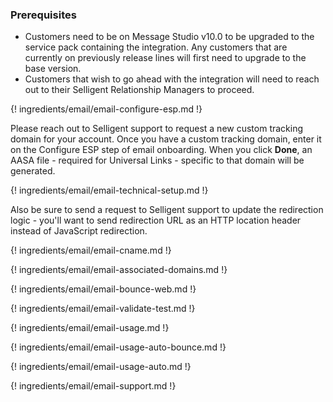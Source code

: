 ---
---

### Prerequisites
* Customers need to be on Message Studio v10.0 to be upgraded to the service pack containing the integration. Any customers that are currently on previously release lines will first need to upgrade to the base version.
* Customers that wish to go ahead with the integration will need to reach out to their Selligent Relationship Managers to proceed.

{! ingredients/email/email-configure-esp.md !}

Please reach out to Selligent support to request a new custom tracking domain for your account. Once you have a custom tracking domain, enter it on the Configure ESP step of email onboarding. When you click **Done**, an AASA file - required for Universal Links - specific to that domain will be generated.

{! ingredients/email/email-technical-setup.md !}

Also be sure to send a request to Selligent support to update the redirection logic - you'll want to send redirection URL as an HTTP location header instead of JavaScript redirection.

{! ingredients/email/email-cname.md !}

{! ingredients/email/email-associated-domains.md !}

{! ingredients/email/email-bounce-web.md !}

{! ingredients/email/email-validate-test.md !}

{! ingredients/email/email-usage.md !}

{! ingredients/email/email-usage-auto-bounce.md !}

{! ingredients/email/email-usage-auto.md !}

{! ingredients/email/email-support.md !}
